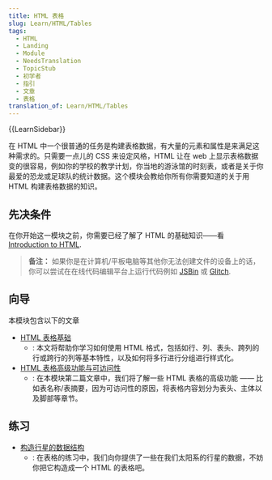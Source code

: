 ```yaml
---
title: HTML 表格
slug: Learn/HTML/Tables
tags:
  - HTML
  - Landing
  - Module
  - NeedsTranslation
  - TopicStub
  - 初学者
  - 指引
  - 文章
  - 表格
translation_of: Learn/HTML/Tables
---
```

{{LearnSidebar}}

在 HTML 中一个很普通的任务是构建表格数据，有大量的元素和属性是来满足这种需求的。只需要一点儿的 CSS 来设定风格，HTML 让在 web 上显示表格数据变的很容易，例如你的学校的教学计划，你当地的游泳馆的时刻表，或者是关于你最爱的恐龙或足球队的统计数据。这个模块会教给你所有你需要知道的关于用 HTML 构建表格数据的知识。

## 先决条件

在你开始这一模块之前，你需要已经了解了 HTML 的基础知识——看[Introduction to HTML](/zh-CN/docs/Learn/HTML/Introduction_to_HTML).

> **备注：** 如果你是在计算机/平板电脑等其他你无法创建文件的设备上的话，你可以尝试在在线代码编辑平台上运行代码例如 [JSBin](http://jsbin.com/) 或 [Glitch](https://glitch.com/).

## 向导

本模块包含以下的文章

- [HTML 表格基础](/zh-CN/docs/Learn/HTML/Tables/Basics)
  - : 本文将帮助你学习如何使用 HTML 格式，包括如行、列、表头、跨列的行或跨行的列等基本特性，以及如何将多行进行分组进行样式化。
- [HTML 表格高级功能与可访问性](/zh-CN/docs/Learn/HTML/Tables/Advanced)
  - : 在本模块第二篇文章中，我们将了解一些 HTML 表格的高级功能 —— 比如表名称/表摘要，因为可访问性的原因，将表格内容划分为表头、主体以及脚部等章节。

## 练习

- [构造行星的数据结构](/zh-CN/docs/Learn/HTML/Tables/Structuring_planet_data)
  - : 在表格的练习中，我们向你提供了一些在我们太阳系的行星的数据，不妨你把它构造成一个 HTML 的表格吧。
